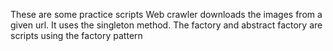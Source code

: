 These are some practice scripts 
Web crawler downloads the images from a given url. It uses the singleton method.
The factory and abstract factory are scripts using the factory pattern
 
